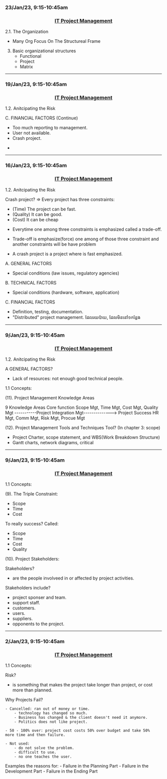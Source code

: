 ### 23/Jan/23, 9:15-10:45am

### <center> <u> IT Project Management </u> </center>

2.1. The Organization

* Many Org Focus On The Structureal Frame

3. Basic organizational structures
    - Functional
    - Project
    - Matrix

-----------------------------------

### 19/Jan/23, 9:15-10:45am

### <center> <u> IT Project Management </u> </center>

1.2. Anitcipating the Risk

C. FINANCIAL FACTORS (Continue)

- Too much reporting to management.
- User not available.
- Crash project.
* 

-----------------------------------

### 16/Jan/23, 9:15-10:45am

### <center> <u> IT Project Management </u> </center>

1.2. Anitcipating the Risk

Crash project?
=> Every project has three constraints:

- (Time) The project can be fast.
- (Quality) It can be good.
- (Cost) It can be cheap

* Everytime one among three constraints is emphasized called a trade-off.

* Trade-off is emphasize(force) one among of those three constraint and another constraints will be have problem

* A crash project is a project where is fast emphasized.

A. GENERAL FACTORS
- Special conditions (law issues, regulatory agencies)

B. TECHNICAL FACTORS
- Special conditions (hardware, software, application)

C. FINANCIAL FACTORS
- Definition, testing, documentation.
- "Distributed" project management. ដែលរយប៉ាយ, ដែលមិននៅ១កន្លែង

-----------------------------------

### 9/Jan/23, 9:15-10:45am

### <center> <u> IT Project Management </u> </center>

1.2. Anitcipating the Risk

A GENERAL FACTORS?
- Lack of resources: not enough good technical people.

1.1 Concepts:

(11). Project Management Knowledge Areas

9 Knowledge Areas
Core function
Scope Mgt, Time Mgt, Cost Mgt, Quality Mgt
-----------Project Integration Mgt--------------> Project Success
HR Mgt, Comm Mgt, Risk Mgt, Procue Mgt

(12). Project Management Tools and Techniques
Tool? (In chapter 3: scope)
- Project Charter, scope statement, and WBS(Work Breakdown Structure)
- Gantt charts, network diagrams, critical

-----------------------------------

### 9/Jan/23, 9:15-10:45am

### <center> <u> IT Project Management </u> </center>

1.1 Concepts:

(9). The Triple Constraint:

- Scope
- Time
- Cost

To really success?
Called:     
- Scope
- Time
- Cost
- Quality

(10). Project Stakeholders:

Stakeholders?
- are the people involveed in or affected by project activities.

Stakeholders include?
- project sponser and team.
- support staff.
- customers.
- users.
- suppliers.
- opponents to the project.

-----------------------------------

### 2/Jan/23, 9:15-10:45am

### <center> <u> IT Project Management </u> </center>

1.1 Concepts:

Risk?
- is something that makes the project take longer than project, or cost more than planned.

Why Projects Fail?

    - Cancelled: ran out of money or time.
        - technology has changed so much.
        - Business has changed & the client doesn't need it anymore.
        - Politics does not like project.

    - 50 - 100% over: project cost costs 50% over budget and take 50%  more time and then failure.

    - Not used: 
        - do not solve the problem.
        - difficult to use.
        - no one teaches the user.

Examples the reasons for:
    - Failure in the Planning Part
    - Failure in the Development Part
    - Failure in the Ending Part